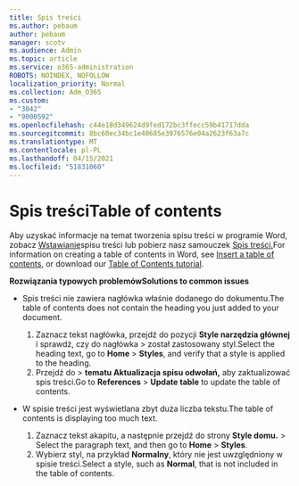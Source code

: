```yaml
---
title: Spis treści
ms.author: pebaum
author: pebaum
manager: scotv
ms.audience: Admin
ms.topic: article
ms.service: o365-administration
ROBOTS: NOINDEX, NOFOLLOW
localization_priority: Normal
ms.collection: Adm_O365
ms.custom:
- "3042"
- "9000592"
ms.openlocfilehash: c44e18d349624d9fed172bc3ffecc59b41717dda
ms.sourcegitcommit: 8bc60ec34bc1e40685e3976576e04a2623f63a7c
ms.translationtype: MT
ms.contentlocale: pl-PL
ms.lasthandoff: 04/15/2021
ms.locfileid: "51831060"
---
```

# <a name="table-of-contents"></a><span data-ttu-id="1b53c-102">Spis treści</span><span class="sxs-lookup"><span data-stu-id="1b53c-102">Table of contents</span></span>

<span data-ttu-id="1b53c-103">Aby uzyskać informacje na temat tworzenia spisu treści w programie Word, zobacz [Wstawianie](https://support.office.com/article/882e8564-0edb-435e-84b5-1d8552ccf0c0)spisu treści lub pobierz nasz samouczek [Spis treści.](https://go.microsoft.com/fwlink/?linkid=2065106)</span><span class="sxs-lookup"><span data-stu-id="1b53c-103">For information on creating a table of contents in Word, see [Insert a table of contents](https://support.office.com/article/882e8564-0edb-435e-84b5-1d8552ccf0c0), or download our [Table of Contents tutorial](https://go.microsoft.com/fwlink/?linkid=2065106).</span></span>

<span data-ttu-id="1b53c-104">**Rozwiązania typowych problemów**</span><span class="sxs-lookup"><span data-stu-id="1b53c-104">**Solutions to common issues**</span></span>

- <span data-ttu-id="1b53c-105">Spis treści nie zawiera nagłówka właśnie dodanego do dokumentu.</span><span class="sxs-lookup"><span data-stu-id="1b53c-105">The table of contents does not contain the heading you just added to your document.</span></span>
  1. <span data-ttu-id="1b53c-106">Zaznacz tekst nagłówka, przejdź do pozycji **Style narzędzia głównej** i sprawdź, czy do nagłówka  >  został zastosowany styl.</span><span class="sxs-lookup"><span data-stu-id="1b53c-106">Select the heading text, go to **Home** > **Styles**, and verify that a style is applied to the heading.</span></span>
  2. <span data-ttu-id="1b53c-107">Przejdź do  >  **tematu Aktualizacja spisu odwołań,** aby zaktualizować spis treści.</span><span class="sxs-lookup"><span data-stu-id="1b53c-107">Go to **References** > **Update table** to update the table of contents.</span></span>

- <span data-ttu-id="1b53c-108">W spisie treści jest wyświetlana zbyt duża liczba tekstu.</span><span class="sxs-lookup"><span data-stu-id="1b53c-108">The table of contents is displaying too much text.</span></span> 
  1. <span data-ttu-id="1b53c-109">Zaznacz tekst akapitu, a następnie przejdź do strony **Style domu.**  >  </span><span class="sxs-lookup"><span data-stu-id="1b53c-109">Select the paragraph text, and then go to **Home** > **Styles**.</span></span>
  2. <span data-ttu-id="1b53c-110">Wybierz styl, na przykład **Normalny**, który nie jest uwzględniony w spisie treści.</span><span class="sxs-lookup"><span data-stu-id="1b53c-110">Select a style, such as **Normal**, that is not included in the table of contents.</span></span>